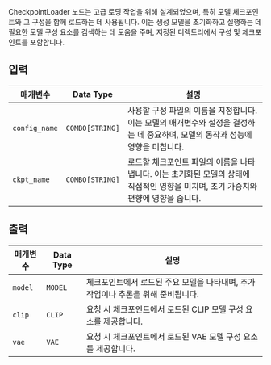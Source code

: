 CheckpointLoader 노드는 고급 로딩 작업을 위해 설계되었으며, 특히 모델 체크포인트와 그 구성을 함께 로드하는 데 사용됩니다. 이는 생성 모델을 초기화하고 실행하는 데 필요한 모델 구성 요소를 검색하는 데 도움을 주며, 지정된 디렉토리에서 구성 및 체크포인트를 포함합니다.

## 입력

| 매개변수    | Data Type | 설명 |
|--------------|--------------|-------------|
| `config_name` | `COMBO[STRING]` | 사용할 구성 파일의 이름을 지정합니다. 이는 모델의 매개변수와 설정을 결정하는 데 중요하며, 모델의 동작과 성능에 영향을 미칩니다. |
| `ckpt_name`  | `COMBO[STRING]` | 로드할 체크포인트 파일의 이름을 나타냅니다. 이는 초기화된 모델의 상태에 직접적인 영향을 미치며, 초기 가중치와 편향에 영향을 줍니다. |

## 출력

| 매개변수 | Data Type | 설명 |
|-----------|-------------|-------------|
| `model`   | `MODEL`     | 체크포인트에서 로드된 주요 모델을 나타내며, 추가 작업이나 추론을 위해 준비됩니다. |
| `clip`    | `CLIP`      | 요청 시 체크포인트에서 로드된 CLIP 모델 구성 요소를 제공합니다. |
| `vae`     | `VAE`       | 요청 시 체크포인트에서 로드된 VAE 모델 구성 요소를 제공합니다. |

